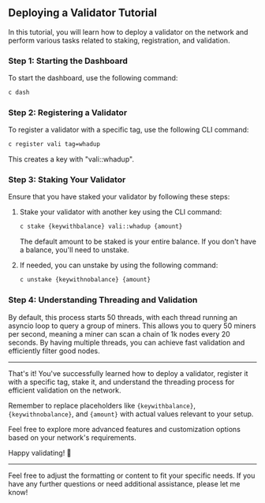 

## Deploying a Validator Tutorial

In this tutorial, you will learn how to deploy a validator on the network and perform various tasks related to staking, registration, and validation.

### Step 1: Starting the Dashboard

To start the dashboard, use the following command:

```bash
c dash
```

### Step 2: Registering a Validator

To register a validator with a specific tag, use the following CLI command:

```bash
c register vali tag=whadup
```

This creates a key with "vali::whadup". 



### Step 3: Staking Your Validator

Ensure that you have staked your validator by following these steps:

1. Stake your validator with another key using the CLI command:

   ```bash
   c stake {keywithbalance} vali::whadup {amount}
   ```

   The default amount to be staked is your entire balance. If you don't have a balance, you'll need to unstake.

2. If needed, you can unstake by using the following command:

   ```bash
   c unstake {keywithnobalance} {amount}
   ```

### Step 4: Understanding Threading and Validation

By default, this process starts 50 threads, with each thread running an asyncio loop to query a group of miners. This allows you to query 50 miners per second, meaning a miner can scan a chain of 1k nodes every 20 seconds. By having multiple threads, you can achieve fast validation and efficiently filter good nodes.

---

That's it! You've successfully learned how to deploy a validator, register it with a specific tag, stake it, and understand the threading process for efficient validation on the network.

Remember to replace placeholders like `{keywithbalance}`, `{keywithnobalance}`, and `{amount}` with actual values relevant to your setup.

Feel free to explore more advanced features and customization options based on your network's requirements.

Happy validating! 🌟

---

Feel free to adjust the formatting or content to fit your specific needs. If you have any further questions or need additional assistance, please let me know!